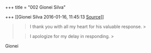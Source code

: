 +++
title = "002 Gionei Silva"

+++
[[Gionei Silva	2016-01-16, 11:45:13 [Source](https://groups.google.com/g/samskrita/c/_guIaLihj88)]]



> 
> > 
> > 
> > I thank you with all my heart for his valuable response. >
> 
> > 
> > I apologize for my delay in responding. >
> 
> > 
> > 

  

Gionei

